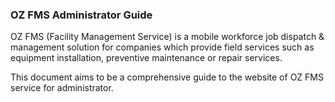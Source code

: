 ### OZ FMS Administrator Guide

OZ FMS \(Facility Management Service\) is a mobile workforce job dispatch & management solution for companies which provide field services such as equipment installation, preventive maintenance or repair services.

This document aims to be a comprehensive guide to the website of OZ FMS service for administrator.

